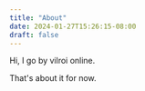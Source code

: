 ```yaml
---
title: "About"
date: 2024-01-27T15:26:15-08:00
draft: false
---
```


Hi, I go by vilroi online.

That's about it for now.
